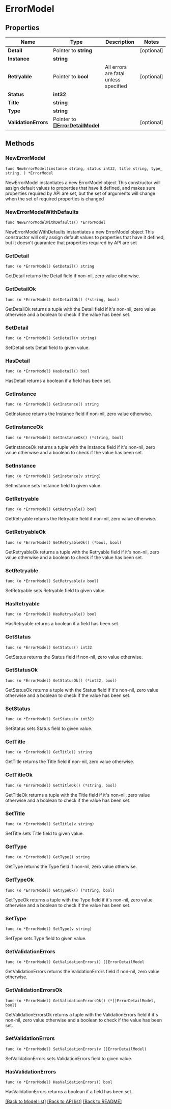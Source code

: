 # ErrorModel

## Properties

Name | Type | Description | Notes
------------ | ------------- | ------------- | -------------
**Detail** | Pointer to **string** |  | [optional] 
**Instance** | **string** |  | 
**Retryable** | Pointer to **bool** | All errors are fatal unless specified | [optional] 
**Status** | **int32** |  | 
**Title** | **string** |  | 
**Type** | **string** |  | 
**ValidationErrors** | Pointer to [**[]ErrorDetailModel**](ErrorDetailModel.md) |  | [optional] 

## Methods

### NewErrorModel

`func NewErrorModel(instance string, status int32, title string, type_ string, ) *ErrorModel`

NewErrorModel instantiates a new ErrorModel object
This constructor will assign default values to properties that have it defined,
and makes sure properties required by API are set, but the set of arguments
will change when the set of required properties is changed

### NewErrorModelWithDefaults

`func NewErrorModelWithDefaults() *ErrorModel`

NewErrorModelWithDefaults instantiates a new ErrorModel object
This constructor will only assign default values to properties that have it defined,
but it doesn't guarantee that properties required by API are set

### GetDetail

`func (o *ErrorModel) GetDetail() string`

GetDetail returns the Detail field if non-nil, zero value otherwise.

### GetDetailOk

`func (o *ErrorModel) GetDetailOk() (*string, bool)`

GetDetailOk returns a tuple with the Detail field if it's non-nil, zero value otherwise
and a boolean to check if the value has been set.

### SetDetail

`func (o *ErrorModel) SetDetail(v string)`

SetDetail sets Detail field to given value.

### HasDetail

`func (o *ErrorModel) HasDetail() bool`

HasDetail returns a boolean if a field has been set.

### GetInstance

`func (o *ErrorModel) GetInstance() string`

GetInstance returns the Instance field if non-nil, zero value otherwise.

### GetInstanceOk

`func (o *ErrorModel) GetInstanceOk() (*string, bool)`

GetInstanceOk returns a tuple with the Instance field if it's non-nil, zero value otherwise
and a boolean to check if the value has been set.

### SetInstance

`func (o *ErrorModel) SetInstance(v string)`

SetInstance sets Instance field to given value.


### GetRetryable

`func (o *ErrorModel) GetRetryable() bool`

GetRetryable returns the Retryable field if non-nil, zero value otherwise.

### GetRetryableOk

`func (o *ErrorModel) GetRetryableOk() (*bool, bool)`

GetRetryableOk returns a tuple with the Retryable field if it's non-nil, zero value otherwise
and a boolean to check if the value has been set.

### SetRetryable

`func (o *ErrorModel) SetRetryable(v bool)`

SetRetryable sets Retryable field to given value.

### HasRetryable

`func (o *ErrorModel) HasRetryable() bool`

HasRetryable returns a boolean if a field has been set.

### GetStatus

`func (o *ErrorModel) GetStatus() int32`

GetStatus returns the Status field if non-nil, zero value otherwise.

### GetStatusOk

`func (o *ErrorModel) GetStatusOk() (*int32, bool)`

GetStatusOk returns a tuple with the Status field if it's non-nil, zero value otherwise
and a boolean to check if the value has been set.

### SetStatus

`func (o *ErrorModel) SetStatus(v int32)`

SetStatus sets Status field to given value.


### GetTitle

`func (o *ErrorModel) GetTitle() string`

GetTitle returns the Title field if non-nil, zero value otherwise.

### GetTitleOk

`func (o *ErrorModel) GetTitleOk() (*string, bool)`

GetTitleOk returns a tuple with the Title field if it's non-nil, zero value otherwise
and a boolean to check if the value has been set.

### SetTitle

`func (o *ErrorModel) SetTitle(v string)`

SetTitle sets Title field to given value.


### GetType

`func (o *ErrorModel) GetType() string`

GetType returns the Type field if non-nil, zero value otherwise.

### GetTypeOk

`func (o *ErrorModel) GetTypeOk() (*string, bool)`

GetTypeOk returns a tuple with the Type field if it's non-nil, zero value otherwise
and a boolean to check if the value has been set.

### SetType

`func (o *ErrorModel) SetType(v string)`

SetType sets Type field to given value.


### GetValidationErrors

`func (o *ErrorModel) GetValidationErrors() []ErrorDetailModel`

GetValidationErrors returns the ValidationErrors field if non-nil, zero value otherwise.

### GetValidationErrorsOk

`func (o *ErrorModel) GetValidationErrorsOk() (*[]ErrorDetailModel, bool)`

GetValidationErrorsOk returns a tuple with the ValidationErrors field if it's non-nil, zero value otherwise
and a boolean to check if the value has been set.

### SetValidationErrors

`func (o *ErrorModel) SetValidationErrors(v []ErrorDetailModel)`

SetValidationErrors sets ValidationErrors field to given value.

### HasValidationErrors

`func (o *ErrorModel) HasValidationErrors() bool`

HasValidationErrors returns a boolean if a field has been set.


[[Back to Model list]](../README.md#documentation-for-models) [[Back to API list]](../README.md#documentation-for-api-endpoints) [[Back to README]](../README.md)


